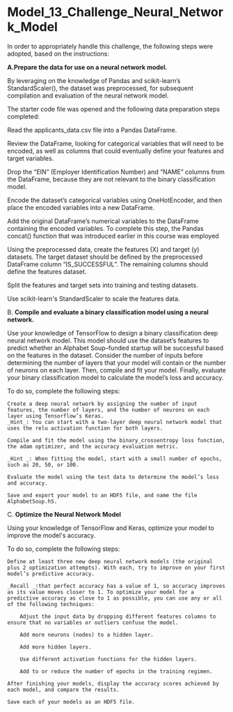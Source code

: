 # Model_13_Challenge_Neural_Network_Model

In order to appropriately handle this challenge, the following steps were adopted, based on the instructions:

**A.Prepare the data for use on a neural network model.**

By leveraging on the knowledge of Pandas and scikit-learn’s StandardScaler(), the dataset was preprocessed, for subsequent compilation and evaluation of the neural network model.

The starter code file was opened and the following data preparation steps completed:

Read the applicants_data.csv file into a Pandas DataFrame. 

Review the DataFrame, looking for categorical variables that will need to be encoded, as well as columns that could eventually define your features and target variables.

Drop the “EIN” (Employer Identification Number) and “NAME” columns from the DataFrame, because they are not relevant to the binary classification model.

Encode the dataset’s categorical variables using OneHotEncoder, and then place the encoded variables into a new DataFrame.

Add the original DataFrame’s numerical variables to the DataFrame containing the encoded variables. To complete this step, the Pandas concat() function that was introduced earlier in this course was employed

Using the preprocessed data, create the features (X) and target (y) datasets. The target dataset should be defined by the preprocessed DataFrame column “IS_SUCCESSFUL”. The remaining columns should define the features dataset.

Split the features and target sets into training and testing datasets.

Use scikit-learn's StandardScaler to scale the features data.

B. **Compile and evaluate a binary classification model using a neural network.**

Use your knowledge of TensorFlow to design a binary classification deep neural network model. This model should use the dataset’s features to predict whether an Alphabet Soup–funded startup will be successful based on the features in the dataset. Consider the number of inputs before determining the number of layers that your model will contain or the number of neurons on each layer. Then, compile and fit your model. Finally, evaluate your binary classification model to calculate the model’s loss and accuracy.

To do so, complete the following steps:

    Create a deep neural network by assigning the number of input features, the number of layers, and the number of neurons on each layer using Tensorflow’s Keras.
    _Hint_: You can start with a two-layer deep neural network model that uses the relu activation function for both layers.

    Compile and fit the model using the binary_crossentropy loss function, the adam optimizer, and the accuracy evaluation metric.

    _Hint _: When fitting the model, start with a small number of epochs, such as 20, 50, or 100.

    Evaluate the model using the test data to determine the model’s loss and accuracy.

    Save and export your model to an HDF5 file, and name the file AlphabetSoup.h5.

C. **Optimize the Neural Network Model**

Using your knowledge of TensorFlow and Keras, optimize your model to improve the model's accuracy. 

   To do so, complete the following steps:

    Define at least three new deep neural network models (the original plus 2 optimization attempts). With each, try to improve on your first model’s predictive accuracy.

    _Recall _:that perfect accuracy has a value of 1, so accuracy improves as its value moves closer to 1. To optimize your model for a predictive accuracy as close to 1 as possible, you can use any or all of the following techniques:

        Adjust the input data by dropping different features columns to ensure that no variables or outliers confuse the model.

        Add more neurons (nodes) to a hidden layer.

        Add more hidden layers.

        Use different activation functions for the hidden layers.

        Add to or reduce the number of epochs in the training regimen.

    After finishing your models, display the accuracy scores achieved by each model, and compare the results.

    Save each of your models as an HDF5 file.
